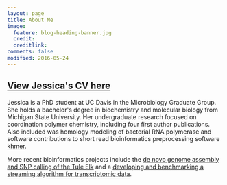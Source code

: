 ```yaml
---
layout: page
title: About Me
image:
  feature: blog-heading-banner.jpg
  credit:
  creditlink:
comments: false
modified: 2016-05-24
---
```


## [View Jessica's CV here](https://www.dropbox.com/s/ush1syfk19bcolb/JMizziPublicCV.pdf?dl=0)

Jessica is a PhD student at UC Davis in the Microbiology Graduate Group. She holds a bachelor's degree in biochemistry and molecular biology from Michigan State University. Her undergraduate research focused on coordination polymer chemistry, including four first author publications. Also included was homology modeling of bacterial RNA polymerase and software contributions to short read bioinformatics preprocessing software [khmer](http://khmer.readthedocs.io/en/v2.0/). 

More recent bioinformatics projects include the [de novo genome assembly and SNP calling of the Tule Elk](https://github.com/jessicamizzi/tule-elk) and a [developing and benchmarking a streaming algorithm for transcriptomic data](https://github.com/jessicamizzi/tule-elk).
